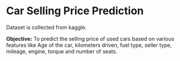 # Car Selling Price Prediction

Dataset is collected from kaggle.

**Objective:** To predict the selling price of used cars based on various features like Age of the car, kilometers driven, fuel type, seller type, mileage, engine, torque and number of seats.